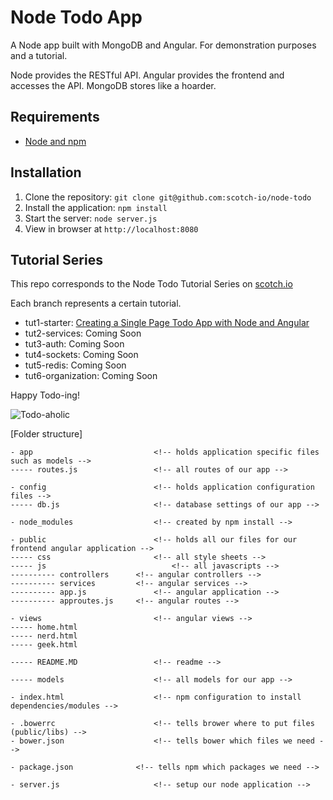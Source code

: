 # Node Todo App

A Node app built with MongoDB and Angular. For demonstration purposes and a tutorial.

Node provides the RESTful API. Angular provides the frontend and accesses the API. MongoDB stores like a hoarder.

## Requirements

- [Node and npm](http://nodejs.org)

## Installation

1. Clone the repository: `git clone git@github.com:scotch-io/node-todo`
2. Install the application: `npm install`
3. Start the server: `node server.js`
4. View in browser at `http://localhost:8080`

## Tutorial Series

This repo corresponds to the Node Todo Tutorial Series on [scotch.io](http://scotch.io)

Each branch represents a certain tutorial.
- tut1-starter: [Creating a Single Page Todo App with Node and Angular](http://scotch.io/tutorials/javascript/creating-a-single-page-todo-app-with-node-and-angular)
- tut2-services: Coming Soon
- tut3-auth: Coming Soon
- tut4-sockets: Coming Soon
- tut5-redis: Coming Soon
- tut6-organization: Coming Soon

Happy Todo-ing!

![Todo-aholic](http://i.imgur.com/ikyqgrn.png)


[Folder structure]

	- app    						<!-- holds application specific files such as models -->
	----- routes.js 				<!-- all routes of our app -->

	- config   						<!-- holds application configuration files -->
	----- db.js						<!-- database settings of our app -->

	- node_modules					<!-- created by npm install -->

	- public 						<!-- holds all our files for our frontend angular application -->
	----- css	 					<!-- all style sheets -->
	----- js	 						<!-- all javascripts -->
	---------- controllers		<!-- angular controllers -->
	---------- services			<!-- angular services -->
	---------- app.js				<!-- angular application -->
	---------- approutes.js		<!-- angular routes -->

	- views	 						<!-- angular views -->
	----- home.html
	----- nerd.html
	----- geek.html

	----- README.MD 				<!-- readme -->

	----- models 					<!-- all models for our app -->

	- index.html	 				<!-- npm configuration to install dependencies/modules -->

	- .bowerrc 						<!-- tells brower where to put files (public/libs) -->
	- bower.json 					<!-- tells bower which files we need -->

	- package.json 				<!-- tells npm which packages we need -->

	- server.js 					<!-- setup our node application -->




